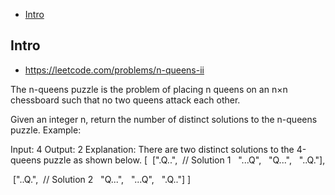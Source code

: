 - [Intro](#intro)

## Intro

- https://leetcode.com/problems/n-queens-ii

The n-queens puzzle is the problem of placing n queens on an n×n chessboard such that no two queens attack each other.

Given an integer n, return the number of distinct solutions to the n-queens puzzle.
Example:

Input: 4
Output: 2
Explanation: There are two distinct solutions to the 4-queens puzzle as shown below.
[
 [".Q..",  // Solution 1
  "...Q",
  "Q...",
  "..Q."],

 ["..Q.",  // Solution 2
  "Q...",
  "...Q",
  ".Q.."]
]


